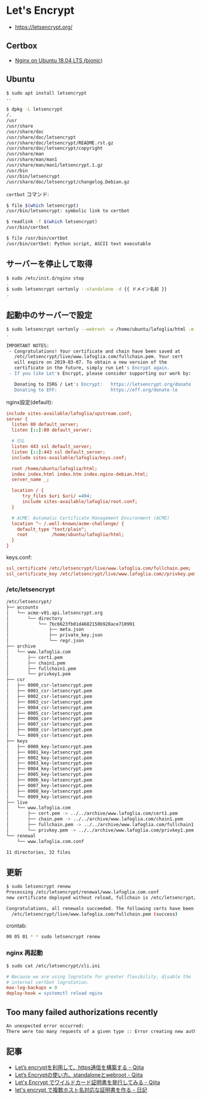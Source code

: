 # Let's Encrypt

- https://letsencrypt.org/

## Certbox

- [Nginx on Ubuntu 18.04 LTS (bionic)](https://certbot.eff.org/lets-encrypt/ubuntubionic-nginx)

## Ubuntu

~~~bash
$ sudo apt install letsencrypt
..
~~~

~~~bash
$ dpkg -L letsencrypt
/.
/usr
/usr/share
/usr/share/doc
/usr/share/doc/letsencrypt
/usr/share/doc/letsencrypt/README.rst.gz
/usr/share/doc/letsencrypt/copyright
/usr/share/man
/usr/share/man/man1
/usr/share/man/man1/letsencrypt.1.gz
/usr/bin
/usr/bin/letsencrypt
/usr/share/doc/letsencrypt/changelog.Debian.gz
~~~

`certbot` コマンド:

~~~bash
$ file $(which letsencrypt)
/usr/bin/letsencrypt: symbolic link to certbot

$ readlink -f $(which letsencrypt)
/usr/bin/certbot

$ file /usr/bin/certbot
/usr/bin/certbot: Python script, ASCII text executable
~~~

## サーバーを停止して取得

~~~bash
$ sudo /etc/init.d/nginx stop
.
$ sudo letsencrypt certonly --standalone -d {{ ドメイン名前 }}
.
~~~

## 起動中のサーバーで設定

~~~bash
$ sudo letsencrypt certonly --webroot -w /home/ubuntu/lafoglia/html -m supervisor@lafoglia.com -d www.lafoglia.com -d lafoglia.com
.

IMPORTANT NOTES:
 - Congratulations! Your certificate and chain have been saved at
   /etc/letsencrypt/live/www.lafoglia.com/fullchain.pem. Your cert
   will expire on 2019-03-07. To obtain a new version of the
   certificate in the future, simply run Let's Encrypt again.
 - If you like Let's Encrypt, please consider supporting our work by:

   Donating to ISRG / Let's Encrypt:   https://letsencrypt.org/donate
   Donating to EFF:                    https://eff.org/donate-le
~~~

nginx設定(default):

~~~ini
include sites-available/lafoglia/upstream.conf;
server {
  listen 80 default_server;
  listen [::]:80 default_server;

  # SSL
  listen 443 ssl default_server;
  listen [::]:443 ssl default_server;
  include sites-available/lafoglia/keys.conf;

  root /home/ubuntu/lafoglia/html;
  index index.html index.htm index.nginx-debian.html;
  server_name _;

  location / {
      try_files $uri $uri/ =404;
      include sites-available/lafoglia/root.conf;
  }

  # ACME: Automatic Certificate Management Environment (ACME)
  location ^~ /.well-known/acme-challenge/ {
    default_type "text/plain";
    root         /home/ubuntu/lafoglia/html;
  }
}
~~~

keys.conf:

~~~ini
ssl_certificate /etc/letsencrypt/live/www.lafoglia.com/fullchain.pem;
ssl_certificate_key /etc/letsencrypt/live/www.lafoglia.com//privkey.pem;
~~~

### /etc/letsencrypt

~~~bash
/etc/letsencrypt/
├── accounts
│   └── acme-v01.api.letsencrypt.org
│       └── directory
│           └── 7bc6623fb01d4682150b928ace710991
│               ├── meta.json
│               ├── private_key.json
│               └── regr.json
├── archive
│   └── www.lafoglia.com
│       ├── cert1.pem
│       ├── chain1.pem
│       ├── fullchain1.pem
│       └── privkey1.pem
├── csr
│   ├── 0000_csr-letsencrypt.pem
│   ├── 0001_csr-letsencrypt.pem
│   ├── 0002_csr-letsencrypt.pem
│   ├── 0003_csr-letsencrypt.pem
│   ├── 0004_csr-letsencrypt.pem
│   ├── 0005_csr-letsencrypt.pem
│   ├── 0006_csr-letsencrypt.pem
│   ├── 0007_csr-letsencrypt.pem
│   ├── 0008_csr-letsencrypt.pem
│   └── 0009_csr-letsencrypt.pem
├── keys
│   ├── 0000_key-letsencrypt.pem
│   ├── 0001_key-letsencrypt.pem
│   ├── 0002_key-letsencrypt.pem
│   ├── 0003_key-letsencrypt.pem
│   ├── 0004_key-letsencrypt.pem
│   ├── 0005_key-letsencrypt.pem
│   ├── 0006_key-letsencrypt.pem
│   ├── 0007_key-letsencrypt.pem
│   ├── 0008_key-letsencrypt.pem
│   └── 0009_key-letsencrypt.pem
├── live
│   └── www.lafoglia.com
│       ├── cert.pem -> ../../archive/www.lafoglia.com/cert1.pem
│       ├── chain.pem -> ../../archive/www.lafoglia.com/chain1.pem
│       ├── fullchain.pem -> ../../archive/www.lafoglia.com/fullchain1.pem
│       └── privkey.pem -> ../../archive/www.lafoglia.com/privkey1.pem
└── renewal
    └── www.lafoglia.com.conf

11 directories, 32 files
~~~

## 更新

~~~bash
$ sudo letsencrypt renew
Processing /etc/letsencrypt/renewal/www.lafoglia.com.conf
new certificate deployed without reload, fullchain is /etc/letsencrypt/live/www.lafoglia.com/fullchain.pem

Congratulations, all renewals succeeded. The following certs have been renewed:
  /etc/letsencrypt/live/www.lafoglia.com/fullchain.pem (success)
~~~

crontab:

~~~bash
00 05 01 * * sudo letsencrypt renew
~~~

### nginx 再起動

~~~bash
$ sudo cat /etc/letsencrypt/cli.ini 
~~~

~~~ini
# Because we are using logrotate for greater flexibility, disable the
# internal certbot logrotation.
max-log-backups = 0
deploy-hook = systemctl reload nginx
~~~


## Too many failed authorizations recently

~~~bash
An unexpected error occurred:
There were too many requests of a given type :: Error creating new authz :: Too many failed authorizations recently.
~~~

## 記事

- [Let’s encryptを利用して、https通信を構築する - Qiita](https://qiita.com/kouji555/items/4dbccc6aad32278e2cc6)
- [Let’s Encryptの使い方。standaloneとwebroot - Qiita](https://qiita.com/f_uto/items/4178a9fdd657b78672ea)
- [Let's Encrypt でワイルドカード証明書を発行してみる - Qiita](https://qiita.com/noumia/items/64d8bb59e35151fc4fd6)
- [let's encrypt で複数ホスト名対応な証明書を作る - 日記](https://tnamao.hatenablog.com/entry/2016/08/21/173521)
